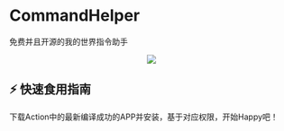 # CommandHelper
 免费并且开源的我的世界指令助手

<p align="center">
  <img src="https://readme-typing-svg.herokuapp.com/?lines=CommandHelper;更简单更好用的指令助手;伊雷娜是我老婆&font=Fira%20Code&center=true&width=380&height=50">
</p>

## ⚡ 快速食用指南
  下载Action中的最新编译成功的APP并安装，基于对应权限，开始Happy吧！
  
## 